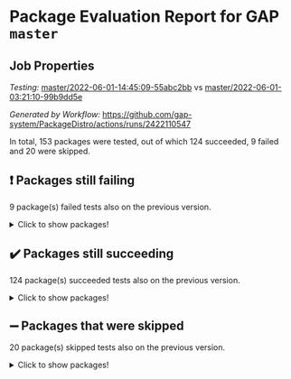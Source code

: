 # Package Evaluation Report for GAP `master`

## Job Properties

*Testing:* [master/2022-06-01-14:45:09-55abc2bb](https://github.com/gap-system/PackageDistro/blob/data/reports/master/2022-06-01-14:45:09-55abc2bb) vs [master/2022-06-01-03:21:10-99b9dd5e](https://github.com/gap-system/PackageDistro/blob/data/reports/master/2022-06-01-03:21:10-99b9dd5e)

*Generated by Workflow:* https://github.com/gap-system/PackageDistro/actions/runs/2422110547

In total, 153 packages were tested, out of which 124 succeeded, 9 failed and 20 were skipped.

## :exclamation: Packages still failing

9 package(s) failed tests also on the previous version.
<details><summary>Click to show packages!</summary>

- fining 1.4.1 [(failure)](https://github.com/gap-system/PackageDistro/runs/6691145133?check_suite_focus=true)
- francy 1.2.4 [(failure)](https://github.com/gap-system/PackageDistro/runs/6691146227?check_suite_focus=true)
- hap 1.39 [(failure)](https://github.com/gap-system/PackageDistro/runs/6691147522?check_suite_focus=true)
- normalizinterface 1.3.2 [(failure)](https://github.com/gap-system/PackageDistro/runs/6691151810?check_suite_focus=true)
- packagemanager 1.2 [(failure)](https://github.com/gap-system/PackageDistro/runs/6691152584?check_suite_focus=true)
- rcwa 4.6.4 [(failure)](https://github.com/gap-system/PackageDistro/runs/6691154026?check_suite_focus=true)
- recog 1.3.2 [(failure)](https://github.com/gap-system/PackageDistro/runs/6691154293?check_suite_focus=true)
- semigroups 4.0.0 [(failure)](https://github.com/gap-system/PackageDistro/runs/6691155060?check_suite_focus=true)
- ugaly 4.0.2 [(failure)](https://github.com/gap-system/PackageDistro/runs/6691157456?check_suite_focus=true)
</details>

## :heavy_check_mark: Packages still succeeding

124 package(s) succeeded tests also on the previous version.
<details><summary>Click to show packages!</summary>

- ace 5.4 [(success)](https://github.com/gap-system/PackageDistro/runs/6691138056?check_suite_focus=true)
- aclib 1.3.2 [(success)](https://github.com/gap-system/PackageDistro/runs/6691138227?check_suite_focus=true)
- agt 0.2 [(success)](https://github.com/gap-system/PackageDistro/runs/6691138381?check_suite_focus=true)
- alnuth 3.2.1 [(success)](https://github.com/gap-system/PackageDistro/runs/6691138524?check_suite_focus=true)
- anupq 3.2.6 [(success)](https://github.com/gap-system/PackageDistro/runs/6691138760?check_suite_focus=true)
- atlasrep 2.1.2 [(success)](https://github.com/gap-system/PackageDistro/runs/6691138984?check_suite_focus=true)
- autodoc 2022.03.10 [(success)](https://github.com/gap-system/PackageDistro/runs/6691139127?check_suite_focus=true)
- automata 1.15 [(success)](https://github.com/gap-system/PackageDistro/runs/6691139274?check_suite_focus=true)
- automgrp 1.3.2 [(success)](https://github.com/gap-system/PackageDistro/runs/6691139393?check_suite_focus=true)
- autpgrp 1.10.2 [(success)](https://github.com/gap-system/PackageDistro/runs/6691139557?check_suite_focus=true)
- cap 2022.05-09 [(success)](https://github.com/gap-system/PackageDistro/runs/6691139692?check_suite_focus=true)
- caratinterface 2.3.3 [(success)](https://github.com/gap-system/PackageDistro/runs/6691140008?check_suite_focus=true)
- cddinterface 2020.06.24 [(success)](https://github.com/gap-system/PackageDistro/runs/6691140159?check_suite_focus=true)
- circle 1.6.5 [(success)](https://github.com/gap-system/PackageDistro/runs/6691140374?check_suite_focus=true)
- classicpres 1.22 [(success)](https://github.com/gap-system/PackageDistro/runs/6691140617?check_suite_focus=true)
- cohomolo 1.6.10 [(success)](https://github.com/gap-system/PackageDistro/runs/6691141097?check_suite_focus=true)
- congruence 1.2.4 [(success)](https://github.com/gap-system/PackageDistro/runs/6691141315?check_suite_focus=true)
- corelg 1.56 [(success)](https://github.com/gap-system/PackageDistro/runs/6691141542?check_suite_focus=true)
- crime 1.6 [(success)](https://github.com/gap-system/PackageDistro/runs/6691141752?check_suite_focus=true)
- crisp 1.4.5 [(success)](https://github.com/gap-system/PackageDistro/runs/6691141912?check_suite_focus=true)
- crypting 0.10 [(success)](https://github.com/gap-system/PackageDistro/runs/6691142104?check_suite_focus=true)
- cryst 4.1.24 [(success)](https://github.com/gap-system/PackageDistro/runs/6691142290?check_suite_focus=true)
- crystcat 1.1.9 [(success)](https://github.com/gap-system/PackageDistro/runs/6691142471?check_suite_focus=true)
- ctbllib 1.3.4 [(success)](https://github.com/gap-system/PackageDistro/runs/6691142644?check_suite_focus=true)
- cubefree 1.19 [(success)](https://github.com/gap-system/PackageDistro/runs/6691142784?check_suite_focus=true)
- curlinterface 2.2.2 [(success)](https://github.com/gap-system/PackageDistro/runs/6691142955?check_suite_focus=true)
- cvec 2.7.5 [(success)](https://github.com/gap-system/PackageDistro/runs/6691143166?check_suite_focus=true)
- datastructures 0.2.7 [(success)](https://github.com/gap-system/PackageDistro/runs/6691143320?check_suite_focus=true)
- deepthought 1.0.5 [(success)](https://github.com/gap-system/PackageDistro/runs/6691143482?check_suite_focus=true)
- design 1.7 [(success)](https://github.com/gap-system/PackageDistro/runs/6691143667?check_suite_focus=true)
- difsets 2.3.1 [(success)](https://github.com/gap-system/PackageDistro/runs/6691143821?check_suite_focus=true)
- digraphs 1.5.3 [(success)](https://github.com/gap-system/PackageDistro/runs/6691143989?check_suite_focus=true)
- edim 1.3.5 [(success)](https://github.com/gap-system/PackageDistro/runs/6691144145?check_suite_focus=true)
- example 4.3.1 [(success)](https://github.com/gap-system/PackageDistro/runs/6691144313?check_suite_focus=true)
- factint 1.6.3 [(success)](https://github.com/gap-system/PackageDistro/runs/6691144493?check_suite_focus=true)
- ferret 1.0.7 [(success)](https://github.com/gap-system/PackageDistro/runs/6691144721?check_suite_focus=true)
- fga 1.4.0 [(success)](https://github.com/gap-system/PackageDistro/runs/6691144918?check_suite_focus=true)
- float 1.0.3 [(success)](https://github.com/gap-system/PackageDistro/runs/6691145274?check_suite_focus=true)
- format 1.4.3 [(success)](https://github.com/gap-system/PackageDistro/runs/6691145494?check_suite_focus=true)
- forms 1.2.7 [(success)](https://github.com/gap-system/PackageDistro/runs/6691145659?check_suite_focus=true)
- fplsa 1.2.5 [(success)](https://github.com/gap-system/PackageDistro/runs/6691145831?check_suite_focus=true)
- fr 2.4.8 [(success)](https://github.com/gap-system/PackageDistro/runs/6691146022?check_suite_focus=true)
- fwtree 1.3 [(success)](https://github.com/gap-system/PackageDistro/runs/6691146329?check_suite_focus=true)
- gbnp 1.0.5 [(success)](https://github.com/gap-system/PackageDistro/runs/6691146462?check_suite_focus=true)
- generalizedmorphismsforcap 2022.05-01 [(success)](https://github.com/gap-system/PackageDistro/runs/6691146570?check_suite_focus=true)
- genss 1.6.6 [(success)](https://github.com/gap-system/PackageDistro/runs/6691146707?check_suite_focus=true)
- gradedringforhomalg 2022.03-01 [(success)](https://github.com/gap-system/PackageDistro/runs/6691146832?check_suite_focus=true)
- grape 4.8.5 [(success)](https://github.com/gap-system/PackageDistro/runs/6691146949?check_suite_focus=true)
- groupoids 1.69 [(success)](https://github.com/gap-system/PackageDistro/runs/6691147056?check_suite_focus=true)
- grpconst 2.6.2 [(success)](https://github.com/gap-system/PackageDistro/runs/6691147178?check_suite_focus=true)
- guarana 0.96.3 [(success)](https://github.com/gap-system/PackageDistro/runs/6691147306?check_suite_focus=true)
- guava 3.16 [(success)](https://github.com/gap-system/PackageDistro/runs/6691147407?check_suite_focus=true)
- hapcryst 0.1.14 [(success)](https://github.com/gap-system/PackageDistro/runs/6691147629?check_suite_focus=true)
- hecke 1.5.3 [(success)](https://github.com/gap-system/PackageDistro/runs/6691147759?check_suite_focus=true)
- help 3.5 [(success)](https://github.com/gap-system/PackageDistro/runs/6691147881?check_suite_focus=true)
- idrel 2.43 [(success)](https://github.com/gap-system/PackageDistro/runs/6691148023?check_suite_focus=true)
- images 1.3.1 [(success)](https://github.com/gap-system/PackageDistro/runs/6691148252?check_suite_focus=true)
- intpic 0.2.4 [(success)](https://github.com/gap-system/PackageDistro/runs/6691148527?check_suite_focus=true)
- io 4.7.2 [(success)](https://github.com/gap-system/PackageDistro/runs/6691148655?check_suite_focus=true)
- irredsol 1.4.3 [(success)](https://github.com/gap-system/PackageDistro/runs/6691148795?check_suite_focus=true)
- json 2.1.0 [(success)](https://github.com/gap-system/PackageDistro/runs/6691148919?check_suite_focus=true)
- jupyterkernel 1.4.1 [(success)](https://github.com/gap-system/PackageDistro/runs/6691149042?check_suite_focus=true)
- jupyterviz 1.5.1 [(success)](https://github.com/gap-system/PackageDistro/runs/6691149211?check_suite_focus=true)
- kan 1.34 [(success)](https://github.com/gap-system/PackageDistro/runs/6691149392?check_suite_focus=true)
- kbmag 1.5.9 [(success)](https://github.com/gap-system/PackageDistro/runs/6691149519?check_suite_focus=true)
- laguna 3.9.5 [(success)](https://github.com/gap-system/PackageDistro/runs/6691149681?check_suite_focus=true)
- liealgdb 2.2.1 [(success)](https://github.com/gap-system/PackageDistro/runs/6691149817?check_suite_focus=true)
- liepring 2.6 [(success)](https://github.com/gap-system/PackageDistro/runs/6691149943?check_suite_focus=true)
- liering 2.4.2 [(success)](https://github.com/gap-system/PackageDistro/runs/6691150069?check_suite_focus=true)
- linearalgebraforcap 2022.05-04 [(success)](https://github.com/gap-system/PackageDistro/runs/6691150203?check_suite_focus=true)
- loops 3.4.1 [(success)](https://github.com/gap-system/PackageDistro/runs/6691150326?check_suite_focus=true)
- lpres 1.0.3 [(success)](https://github.com/gap-system/PackageDistro/runs/6691150451?check_suite_focus=true)
- majoranaalgebras 1.4 [(success)](https://github.com/gap-system/PackageDistro/runs/6691150569?check_suite_focus=true)
- mapclass 1.4.5 [(success)](https://github.com/gap-system/PackageDistro/runs/6691150718?check_suite_focus=true)
- matgrp 0.64 [(success)](https://github.com/gap-system/PackageDistro/runs/6691150841?check_suite_focus=true)
- modisom 2.5.2 [(success)](https://github.com/gap-system/PackageDistro/runs/6691150976?check_suite_focus=true)
- modulepresentationsforcap 2022.05-03 [(success)](https://github.com/gap-system/PackageDistro/runs/6691151174?check_suite_focus=true)
- monoidalcategories 2022.05-06 [(success)](https://github.com/gap-system/PackageDistro/runs/6691151309?check_suite_focus=true)
- nconvex 2020.11-04 [(success)](https://github.com/gap-system/PackageDistro/runs/6691151420?check_suite_focus=true)
- nilmat 1.4.1 [(success)](https://github.com/gap-system/PackageDistro/runs/6691151562?check_suite_focus=true)
- nock 1.5 [(success)](https://github.com/gap-system/PackageDistro/runs/6691151680?check_suite_focus=true)
- nq 2.5.8 [(success)](https://github.com/gap-system/PackageDistro/runs/6691151961?check_suite_focus=true)
- numericalsgps 1.3.0 [(success)](https://github.com/gap-system/PackageDistro/runs/6691152091?check_suite_focus=true)
- openmath 11.5.1 [(success)](https://github.com/gap-system/PackageDistro/runs/6691152234?check_suite_focus=true)
- orb 4.8.4 [(success)](https://github.com/gap-system/PackageDistro/runs/6691152396?check_suite_focus=true)
- patternclass 2.4.2 [(success)](https://github.com/gap-system/PackageDistro/runs/6691152758?check_suite_focus=true)
- permut 2.0.4 [(success)](https://github.com/gap-system/PackageDistro/runs/6691152918?check_suite_focus=true)
- polenta 1.3.10 [(success)](https://github.com/gap-system/PackageDistro/runs/6691153102?check_suite_focus=true)
- polymaking 0.8.6 [(success)](https://github.com/gap-system/PackageDistro/runs/6691153242?check_suite_focus=true)
- primgrp 3.4.2 [(success)](https://github.com/gap-system/PackageDistro/runs/6691153358?check_suite_focus=true)
- profiling 2.5.0 [(success)](https://github.com/gap-system/PackageDistro/runs/6691153449?check_suite_focus=true)
- qpa 1.33 [(success)](https://github.com/gap-system/PackageDistro/runs/6691153576?check_suite_focus=true)
- quagroup 1.8.3 [(success)](https://github.com/gap-system/PackageDistro/runs/6691153719?check_suite_focus=true)
- radiroot 2.9 [(success)](https://github.com/gap-system/PackageDistro/runs/6691153859?check_suite_focus=true)
- rds 1.8 [(success)](https://github.com/gap-system/PackageDistro/runs/6691154155?check_suite_focus=true)
- repndecomp 1.2.1 [(success)](https://github.com/gap-system/PackageDistro/runs/6691154422?check_suite_focus=true)
- repsn 3.1.0 [(success)](https://github.com/gap-system/PackageDistro/runs/6691154568?check_suite_focus=true)
- resclasses 4.7.2 [(success)](https://github.com/gap-system/PackageDistro/runs/6691154722?check_suite_focus=true)
- scscp 2.3.1 [(success)](https://github.com/gap-system/PackageDistro/runs/6691154886?check_suite_focus=true)
- sglppow 2.2 [(success)](https://github.com/gap-system/PackageDistro/runs/6691155212?check_suite_focus=true)
- sgpviz 0.999.5 [(success)](https://github.com/gap-system/PackageDistro/runs/6691155340?check_suite_focus=true)
- simpcomp 2.1.14 [(success)](https://github.com/gap-system/PackageDistro/runs/6691155535?check_suite_focus=true)
- singular 2020.12.18 [(success)](https://github.com/gap-system/PackageDistro/runs/6691155716?check_suite_focus=true)
- sla 1.5.3 [(success)](https://github.com/gap-system/PackageDistro/runs/6691155853?check_suite_focus=true)
- smallgrp 1.5 [(success)](https://github.com/gap-system/PackageDistro/runs/6691155995?check_suite_focus=true)
- smallsemi 0.6.13 [(success)](https://github.com/gap-system/PackageDistro/runs/6691156118?check_suite_focus=true)
- sonata 2.9.4 [(success)](https://github.com/gap-system/PackageDistro/runs/6691156261?check_suite_focus=true)
- sophus 1.25 [(success)](https://github.com/gap-system/PackageDistro/runs/6691156481?check_suite_focus=true)
- spinsym 1.5.2 [(success)](https://github.com/gap-system/PackageDistro/runs/6691156615?check_suite_focus=true)
- symbcompcc 1.3.2 [(success)](https://github.com/gap-system/PackageDistro/runs/6691156768?check_suite_focus=true)
- thelma 1.3 [(success)](https://github.com/gap-system/PackageDistro/runs/6691156882?check_suite_focus=true)
- tomlib 1.2.9 [(success)](https://github.com/gap-system/PackageDistro/runs/6691157036?check_suite_focus=true)
- toric 1.9.5 [(success)](https://github.com/gap-system/PackageDistro/runs/6691157195?check_suite_focus=true)
- transgrp 3.6.2 [(success)](https://github.com/gap-system/PackageDistro/runs/6691157326?check_suite_focus=true)
- unipot 1.5 [(success)](https://github.com/gap-system/PackageDistro/runs/6691157601?check_suite_focus=true)
- unitlib 4.1.0 [(success)](https://github.com/gap-system/PackageDistro/runs/6691157742?check_suite_focus=true)
- utils 0.72 [(success)](https://github.com/gap-system/PackageDistro/runs/6691157866?check_suite_focus=true)
- uuid 0.7 [(success)](https://github.com/gap-system/PackageDistro/runs/6691158015?check_suite_focus=true)
- walrus 0.9991 [(success)](https://github.com/gap-system/PackageDistro/runs/6691158134?check_suite_focus=true)
- wedderga 4.10.2 [(success)](https://github.com/gap-system/PackageDistro/runs/6691158262?check_suite_focus=true)
- xmod 2.88 [(success)](https://github.com/gap-system/PackageDistro/runs/6691158408?check_suite_focus=true)
- xmodalg 1.22 [(success)](https://github.com/gap-system/PackageDistro/runs/6691158528?check_suite_focus=true)
- yangbaxter 0.10.0 [(success)](https://github.com/gap-system/PackageDistro/runs/6691158653?check_suite_focus=true)
- zeromqinterface 0.13 [(success)](https://github.com/gap-system/PackageDistro/runs/6691158780?check_suite_focus=true)
</details>

## :heavy_minus_sign: Packages that were skipped

20 package(s) skipped tests also on the previous version.
<details><summary>Click to show packages!</summary>

- 4ti2interface 2022.03-01 [(skipped)](https://github.com/gap-system/PackageDistro/runs/6690926366?check_suite_focus=true)
- browse 1.8.14 [(skipped)](https://github.com/gap-system/PackageDistro/runs/6690926366?check_suite_focus=true)
- examplesforhomalg 2022.03-01 [(skipped)](https://github.com/gap-system/PackageDistro/runs/6690926366?check_suite_focus=true)
- gapdoc 1.6.5 [(skipped)](https://github.com/gap-system/PackageDistro/runs/6690926366?check_suite_focus=true)
- gauss 2022.03-01 [(skipped)](https://github.com/gap-system/PackageDistro/runs/6690926366?check_suite_focus=true)
- gaussforhomalg 2022.03-01 [(skipped)](https://github.com/gap-system/PackageDistro/runs/6690926366?check_suite_focus=true)
- gradedmodules 2022.03-01 [(skipped)](https://github.com/gap-system/PackageDistro/runs/6690926366?check_suite_focus=true)
- homalg 2022.03-01 [(skipped)](https://github.com/gap-system/PackageDistro/runs/6690926366?check_suite_focus=true)
- homalgtocas 2022.03-01 [(skipped)](https://github.com/gap-system/PackageDistro/runs/6690926366?check_suite_focus=true)
- io_forhomalg 2022.03-01 [(skipped)](https://github.com/gap-system/PackageDistro/runs/6690926366?check_suite_focus=true)
- itc 1.5.1 [(skipped)](https://github.com/gap-system/PackageDistro/runs/6690926366?check_suite_focus=true)
- localizeringforhomalg 2022.03-01 [(skipped)](https://github.com/gap-system/PackageDistro/runs/6690926366?check_suite_focus=true)
- matricesforhomalg 2022.04-01 [(skipped)](https://github.com/gap-system/PackageDistro/runs/6690926366?check_suite_focus=true)
- modules 2022.03-01 [(skipped)](https://github.com/gap-system/PackageDistro/runs/6690926366?check_suite_focus=true)
- polycyclic 2.16 [(skipped)](https://github.com/gap-system/PackageDistro/runs/6690926366?check_suite_focus=true)
- ringsforhomalg 2022.04-01 [(skipped)](https://github.com/gap-system/PackageDistro/runs/6690926366?check_suite_focus=true)
- sco 2022.03-01 [(skipped)](https://github.com/gap-system/PackageDistro/runs/6690926366?check_suite_focus=true)
- toolsforhomalg 2022.05-01 [(skipped)](https://github.com/gap-system/PackageDistro/runs/6690926366?check_suite_focus=true)
- toricvarieties 2022.03.23 [(skipped)](https://github.com/gap-system/PackageDistro/runs/6690926366?check_suite_focus=true)
- xgap 4.31 [(skipped)](https://github.com/gap-system/PackageDistro/runs/6690926366?check_suite_focus=true)
</details>

